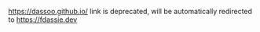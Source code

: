 https://dassoo.github.io/ link is deprecated, will be automatically redirected to https://fdassie.dev
